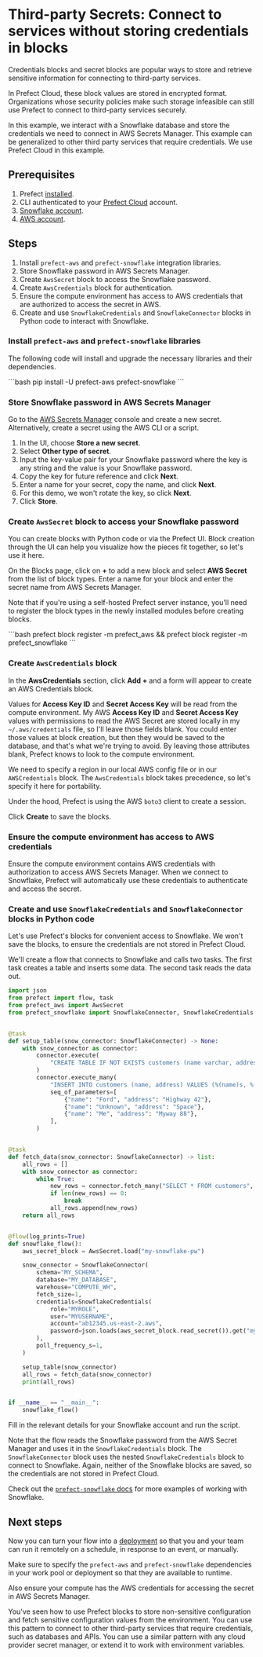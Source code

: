 # Third-party Secrets: Connect to services without storing credentials in blocks

Credentials blocks and secret blocks are popular ways to store and retrieve sensitive information for connecting to third-party services.

In Prefect Cloud, these block values are stored in encrypted format.
Organizations whose security policies make such storage infeasible can still use Prefect to connect to third-party services securely.

In this example, we interact with a Snowflake database and store the credentials we need to connect in AWS Secrets Manager.
This example can be generalized to other third party services that require credentials.
We use Prefect Cloud in this example.

## Prerequisites

1. Prefect [installed](/getting-started/installation).
1. CLI authenticated to your [Prefect Cloud](https://app.prefect.cloud) account.
1. [Snowflake account](https://www.snowflake.com/).
1. [AWS account](https://aws.amazon.com/).

## Steps

1. Install `prefect-aws` and `prefect-snowflake` integration libraries.
1. Store Snowflake password in AWS Secrets Manager.
1. Create `AwsSecret` block to access the Snowflake password.
1. Create `AwsCredentials` block for authentication.
1. Ensure the compute environment has access to AWS credentials that are authorized to access the secret in AWS.
1. Create and use `SnowflakeCredentials` and `SnowflakeConnector` blocks in Python code to interact with Snowflake.

### Install `prefect-aws` and `prefect-snowflake` libraries

The following code will install and upgrade the necessary libraries and their dependencies.

<div class="terminal">
```bash
pip install -U prefect-aws prefect-snowflake
```
</div>

### Store Snowflake password in AWS Secrets Manager

Go to the [AWS Secrets Manager](https://aws.amazon.com/secrets-manager/) console and create a new secret.
Alternatively, create a secret using the AWS CLI or a script.

1. In the UI, choose **Store a new secret**.
1. Select **Other type of secret**.
1. Input the key-value pair for your Snowflake password where the key is any string and the value is your Snowflake password.
1. Copy the key for future reference and click **Next**.
1. Enter a name for your secret, copy the name, and click **Next**.
1. For this demo, we won't rotate the key, so click **Next**.
1. Click **Store**.

### Create `AwsSecret` block to access your Snowflake password

You can create blocks with Python code or via the Prefect UI.
Block creation through the UI can help you visualize how the pieces fit together, so let's use it here.

On the Blocks page, click on **+** to add a new block and select **AWS Secret** from the list of block types.
Enter a name for your block and enter the secret name from AWS Secrets Manager.

Note that if you're using a self-hosted Prefect server instance, you'll need to register the block types in the newly installed modules before creating blocks.

<div class="terminal">
```bash
prefect block register -m prefect_aws && prefect block register -m prefect_snowflake
```
</div>

### Create `AwsCredentials` block

In the **AwsCredentials** section, click **Add +** and a form will appear to create an AWS Credentials block.

Values for **Access Key ID** and **Secret Access Key** will be read from the compute environment.
My AWS **Access Key ID** and **Secret Access Key** values with permissions to read the AWS Secret are stored locally in my `~/.aws/credentials` file, so I'll leave those fields blank.
You could enter those values at block creation, but then they would be saved to the database, and that's what we're trying to avoid.
By leaving those attributes blank, Prefect knows to look to the compute environment.

We need to specify a region in our local AWS config file or in our `AWSCredentials` block.
The `AwsCredentials` block takes precedence, so let's specify it here for portability.

Under the hood, Prefect is using the AWS `boto3` client to create a session.

Click **Create** to save the blocks.

### Ensure the compute environment has access to AWS credentials

Ensure the compute environment contains AWS credentials with authorization to access AWS Secrets Manager.
When we connect to Snowflake, Prefect will automatically use these credentials to authenticate and access the secret.

### Create and use `SnowflakeCredentials` and `SnowflakeConnector` blocks in Python code

Let's use Prefect's blocks for convenient access to Snowflake.
We won't save the blocks, to ensure the credentials are not stored in Prefect Cloud.

We'll create a flow that connects to Snowflake and calls two tasks.
The first task creates a table and inserts some data.
The second task reads the data out.

```python
import json
from prefect import flow, task
from prefect_aws import AwsSecret
from prefect_snowflake import SnowflakeConnector, SnowflakeCredentials


@task
def setup_table(snow_connector: SnowflakeConnector) -> None:
    with snow_connector as connector:
        connector.execute(
            "CREATE TABLE IF NOT EXISTS customers (name varchar, address varchar);"
        )
        connector.execute_many(
            "INSERT INTO customers (name, address) VALUES (%(name)s, %(address)s);",
            seq_of_parameters=[
                {"name": "Ford", "address": "Highway 42"},
                {"name": "Unknown", "address": "Space"},
                {"name": "Me", "address": "Myway 88"},
            ],
        )


@task
def fetch_data(snow_connector: SnowflakeConnector) -> list:
    all_rows = []
    with snow_connector as connector:
        while True:
            new_rows = connector.fetch_many("SELECT * FROM customers", size=2)
            if len(new_rows) == 0:
                break
            all_rows.append(new_rows)
    return all_rows


@flow(log_prints=True)
def snowflake_flow():
    aws_secret_block = AwsSecret.load("my-snowflake-pw")

    snow_connector = SnowflakeConnector(
        schema="MY_SCHEMA",
        database="MY_DATABASE",
        warehouse="COMPUTE_WH",
        fetch_size=1,
        credentials=SnowflakeCredentials(
            role="MYROLE",
            user="MYUSERNAME",
            account="ab12345.us-east-2.aws",
            password=json.loads(aws_secret_block.read_secret()).get("my-snowflake-pw"),
        ),
        poll_frequency_s=1,
    )

    setup_table(snow_connector)
    all_rows = fetch_data(snow_connector)
    print(all_rows)


if __name__ == "__main__":
    snowflake_flow()
```

Fill in the relevant details for your Snowflake account and run the script.

Note that the flow reads the Snowflake password from the AWS Secret Manager and uses it in the `SnowflakeCredentials` block.
The `SnowflakeConnector` block uses the nested `SnowflakeCredentials` block to connect to Snowflake.
Again, neither of the Snowflake blocks are saved, so the credentials are not stored in Prefect Cloud.

Check out the [`prefect-snowflake` docs](/integrations/prefect-snowflake) for more examples of working with Snowflake.

## Next steps

Now you can turn your flow into a [deployment](/guides/prefect-deploy/) so that you and your team can run it remotely on a schedule, in response to an event, or manually.  

Make sure to specify the `prefect-aws` and `prefect-snowflake` dependencies in your work pool or deployment so that they are available to runtime.

Also ensure your compute has the AWS credentials for accessing the secret in AWS Secrets Manager.

You've seen how to use Prefect blocks to store non-sensitive configuration and fetch sensitive configuration values from the environment.
You can use this pattern to connect to other third-party services that require credentials, such as databases and APIs.
You can use a similar pattern with any cloud provider secret manager, or extend it to work with environment variables.
